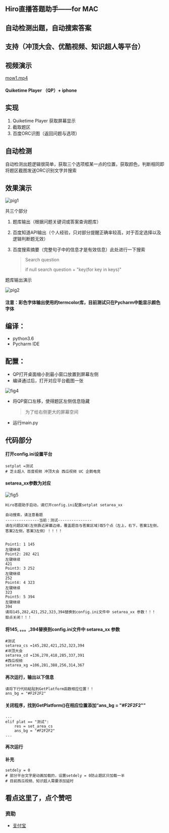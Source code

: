 ## Hiro直播答题助手——for MAC

## 自动检测出题，自动搜索答案

## 支持（冲顶大会、优酷视频、知识超人等平台）

## 视频演示

[mow1.mp4](/figure/mow1.mp4)

#### Quiketime Player （QP）+ iphone

## 实现

1. Quiketime Player 获取屏幕显示
2. 截取题区
3. 百度ORC识图（返回问题与选项）

## 自动检测

自动检测出题逻辑很简单，获取三个选项框某一点的位置，获取颜色，判断相同即将题区截图发送ORC识别文字并搜索

## 效果演示

![pig1](/figure/pig1.jpg)

共三个部分

1. 题库输出（根据问题关键词或答案查询题库）

2. 百度知道API输出（个人经验，只对部分提醒正确率较高，对于否定选择以及逻辑判断题无效）

3. 百度搜索摘要（完整句子中的信息才是有效信息）此处进行一下搜索

   > Search question
   >
   > if null search question + "key(for key in keys)"

题库输出演示

![pig2](/figure/pig2.jpg)

#### 注意：彩色字体输出使用的termcolor库，目前测试只在Pycharm中能显示颜色字体

## 编译：

- python3.6 
- Pycharm IDE

## 配置：

- QP打开桌面缩小到最小窗口放置到屏幕左侧
- 编译通过后，打开对应平台截图一张

![fig4](/figure/fig4.png)

- 将QP窗口左移，使得题区左侧信息隐藏

  > 为了给右侧更大的屏幕空间


- 运行main.py

## 代码部分

#### 打开config.ini设置平台

```
setplat =测试
# 芝士超人 百度视频 冲顶大会 西瓜视频 UC 企鹅电竞
```

#### setarea_xx参数为对应

![fig5](/figure/fig5.png)

```
Hiro答题助手启动，请打开config.ini配置setplat setarea_xx

自动搜索，请注意看题
---------------当前：测试---------------
请在问题区域(左侧靠近屏幕边缘，覆盖题目与答案区域)取5个点（左上，右下，答案1左侧，答案2左侧，答案3左侧）！！！！


Point1: 1 145
左键继续
Point2: 282 421
左键继续
421
Point3: 3 252
左键继续
252
Point4: 4 323
左键继续
323
Point5: 5 394
左键继续
394
请将145,282,421,252,323,394替换到config.ini文件中 setarea_xx 参数！！！
取点关闭！！！
```

#### 将145, 。。。,394替换到config.ini文件中 setarea_xx 参数

```
#测试
setarea_cs =145,282,421,252,323,394
#冲顶大会
setarea_cd =136,270,418,285,337,391
#西瓜视频
setarea_xg =106,281,388,256,314,367
```

#### 再次运行，输出以下信息

```
请将下行代码粘贴到GetPlatform函数相应位置！！
ans_bg = "#F2F2F2"
```

#### 关闭程序，找到GetPlatform()在相应位置添加“ans_bg = "#F2F2F2"”

```
...
elif plat == "测试":
    res = set_area_cs
    ans_bg = "#F2F2F2"
...
```

#### 再次运行

#### 补充 

``` 
setdely = 0
# 部分平台文字是动画加载的，设置setdely = 0防止题区只加载一半
# 目前西瓜视频、知识超人需要添加延时
``` 

## 看点这里了，点个赞吧

### 资助
- [支付宝](/figure/fig3.png)

